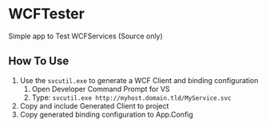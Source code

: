 # WCFTester
Simple app to Test WCFServices (Source only)


## How To Use

1. Use the `svcutil.exe` to generate a WCF Client and binding configuration
   1. Open Developer Command Prompt for VS 
   2. Type: `svcutil.exe http://myhost.domain.tld/MyService.svc`
2. Copy and include Generated Client to project
3. Copy generated binding configuration to App.Config